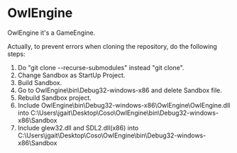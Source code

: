 # OwlEngine
OwlEngine it's a GameEngine.

Actually, to prevent errors when cloning the repository, do the following steps:
1) Do "git clone --recurse-submodules" instead "git clone".
2) Change Sandbox as StartUp Project.
3) Build Sandbox.
4) Go to OwlEngine\bin\Debug32-windows-x86 and delete Sandbox file.
5) Rebuild Sandbox project.
6) Include OwlEngine\bin\Debug32-windows-x86\OwlEngine\OwlEngine.dll into C:\Users\jgait\Desktop\Coso\OwlEngine\bin\Debug32-windows-x86\Sandbox
7) Include glew32.dll and SDL2.dll(x86) into C:\Users\jgait\Desktop\Coso\OwlEngine\bin\Debug32-windows-x86\Sandbox
